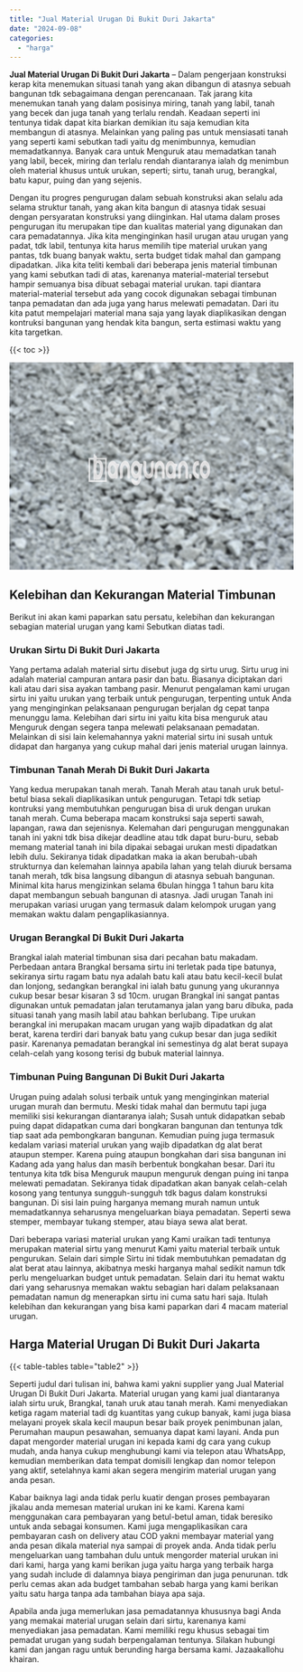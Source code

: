 ```yaml
---
title: "Jual Material Urugan Di Bukit Duri Jakarta"
date: "2024-09-08"
categories: 
  - "harga"
---
```


**Jual Material Urugan Di Bukit Duri Jakarta** – Dalam pengerjaan konstruksi kerap kita menemukan situasi tanah yang akan dibangun di atasnya sebuah bangunan tdk sebagaimana dengan perencanaan. Tak jarang kita menemukan tanah yang dalam posisinya miring, tanah yang labil, tanah yang becek dan juga tanah yang terlalu rendah. Keadaan seperti ini tentunya tidak dapat kita biarkan demikian itu saja kemudian kita membangun di atasnya. Melainkan yang paling pas untuk mensiasati tanah yang seperti kami sebutkan tadi yaitu dg menimbunnya, kemudian memadatkannya. Banyak cara untuk Menguruk atau memadatkan tanah yang labil, becek, miring dan terlalu rendah diantaranya ialah dg menimbun oleh material khusus untuk urukan, seperti; sirtu, tanah urug, berangkal, batu kapur, puing dan yang sejenis.

Dengan itu progres pengurugan dalam sebuah konstruksi akan selalu ada selama struktur tanah, yang akan kita bangun di atasnya tidak sesuai dengan persyaratan konstruksi yang diinginkan. Hal utama dalam proses pengurugan itu merupakan tipe dan kualitas material yang digunakan dan cara pemadatannya. Jika kita menginginkan hasil urugan atau urugan yang padat, tdk labil, tentunya kita harus memilih tipe material urukan yang pantas, tdk buang banyak waktu, serta budget tidak mahal dan gampang dipadatkan. Jika kita teliti kembali dari beberapa jenis material timbunan yang kami sebutkan tadi di atas, karenanya material-material tersebut hampir semuanya bisa dibuat sebagai material urukan. tapi diantara material-material tersebut ada yang cocok digunakan sebagai timbunan tanpa pemadatan dan ada juga yang harus melewati pemadatan. Dari itu kita patut mempelajari material mana saja yang layak diaplikasikan dengan kontruksi bangunan yang hendak kita bangun, serta estimasi waktu yang kita targetkan.

{{< toc >}}

![Jual Material Urugan Di Bukit Duri Jakarta](/images/jual-urugan-01.png)

## Kelebihan dan Kekurangan Material Timbunan

Berikut ini akan kami paparkan satu persatu, kelebihan dan kekurangan sebagian material urugan yang kami Sebutkan diatas tadi.

### Urukan Sirtu Di Bukit Duri Jakarta

Yang pertama adalah material sirtu disebut juga dg sirtu urug. Sirtu urug ini adalah material campuran antara pasir dan batu. Biasanya diciptakan dari kali atau dari sisa ayakan tambang pasir. Menurut pengalaman kami urugan sirtu ini yaitu urukan yang terbaik untuk pengurugan, terpenting untuk Anda yang menginginkan pelaksanaan pengurugan berjalan dg cepat tanpa menunggu lama. Kelebihan dari sirtu ini yaitu kita bisa menguruk atau Menguruk dengan segera tanpa melewati pelaksanaan pemadatan. Melainkan di sisi lain kelemahannya yakni material sirtu ini susah untuk didapat dan harganya yang cukup mahal dari jenis material urugan lainnya.

### Timbunan Tanah Merah Di Bukit Duri Jakarta

Yang kedua merupakan tanah merah. Tanah Merah atau tanah uruk betul-betul biasa sekali diaplikasikan untuk pengurugan. Tetapi tdk setiap kontruksi yang membutuhkan pengurugan bisa di uruk dengan urukan tanah merah. Cuma beberapa macam konstruksi saja seperti sawah, lapangan, rawa dan sejenisnya. Kelemahan dari pengurugan menggunakan tanah ini yakni tdk bisa dikejar deadline atau tdk dapat buru-buru, sebab memang material tanah ini bila dipakai sebagai urukan mesti dipadatkan lebih dulu. Sekiranya tidak dipadatkan maka ia akan berubah-ubah strukturnya dan kelemahan lainnya apabila lahan yang telah diuruk bersama tanah merah, tdk bisa langsung dibangun di atasnya sebuah bangunan. Minimal kita harus mengizinkan selama 6bulan hingga 1 tahun baru kita dapat membangun sebuah bangunan di atasnya. Jadi urugan Tanah ini merupakan variasi urugan yang termasuk dalam kelompok urugan yang memakan waktu dalam pengaplikasiannya.

### Urugan Berangkal Di Bukit Duri Jakarta

Brangkal ialah material timbunan sisa dari pecahan batu makadam. Perbedaan antara Brangkal bersama sirtu ini terletak pada tipe batunya, sekiranya sirtu ragam batu nya adalah batu kali atau batu kecil-kecil bulat dan lonjong, sedangkan berangkal ini ialah batu gunung yang ukurannya cukup besar besar kisaran 3 sd 10cm. urugan Brangkal ini sangat pantas digunakan untuk pemadatan jalan terutamanya jalan yang baru dibuka, pada situasi tanah yang masih labil atau bahkan berlubang. Tipe urukan berangkal ini merupakan macam urugan yang wajib dipadatkan dg alat berat, karena terdiri dari banyak batu yang cukup besar dan juga sedikit pasir. Karenanya pemadatan berangkal ini semestinya dg alat berat supaya celah-celah yang kosong terisi dg bubuk material lainnya.

### Timbunan Puing Bangunan Di Bukit Duri Jakarta

Urugan puing adalah solusi terbaik untuk yang menginginkan material urugan murah dan bermutu. Meski tidak mahal dan bermutu tapi juga memiliki sisi kekurangan diantaranya ialah; Susah untuk didapatkan sebab puing dapat didapatkan cuma dari bongkaran bangunan dan tentunya tdk tiap saat ada pembongkaran bangunan. Kemudian puing juga termasuk kedalam variasi material urukan yang wajib dipadatkan dg alat berat ataupun stemper. Karena puing ataupun bongkahan dari sisa bangunan ini Kadang ada yang halus dan masih berbentuk bongkahan besar. Dari itu tentunya kita tdk bisa Menguruk maupun menguruk dengan puing ini tanpa melewati pemadatan. Sekiranya tidak dipadatkan akan banyak celah-celah kosong yang tentunya sungguh-sungguh tdk bagus dalam konstruksi bangunan. Di sisi lain puing harganya memang murah namun untuk memadatkannya seharusnya mengeluarkan biaya pemadatan. Seperti sewa stemper, membayar tukang stemper, atau biaya sewa alat berat.

Dari beberapa variasi material urukan yang Kami uraikan tadi tentunya merupakan material sirtu yang menurut Kami yaitu material terbaik untuk pengurukan. Selain dari simple Sirtu ini tidak membutuhkan pemadatan dg alat berat atau lainnya, akibatnya meski harganya mahal sedikit namun tdk perlu mengeluarkan budget untuk pemadatan. Selain dari itu hemat waktu dari yang seharusnya memakan waktu sebagian hari dalam pelaksanaan pemadatan namun dg menerapkan sirtu ini cuma satu hari saja. Itulah kelebihan dan kekurangan yang bisa kami paparkan dari 4 macam material urugan.

## Harga Material Urugan Di Bukit Duri Jakarta

{{< table-tables table="table2" >}}

Seperti judul dari tulisan ini, bahwa kami yakni supplier yang Jual Material Urugan Di Bukit Duri Jakarta. Material urugan yang kami jual diantaranya ialah sirtu uruk, Brangkal, tanah uruk atau tanah merah. Kami menyediakan ketiga ragam material tadi dg kuantitas yang cukup banyak, kami juga biasa melayani proyek skala kecil maupun besar baik proyek penimbunan jalan, Perumahan maupun pesawahan, semuanya dapat kami layani. Anda pun dapat mengorder material urugan ini kepada kami dg cara yang cukup mudah, anda hanya cukup menghubungi kami via telepon atau WhatsApp, kemudian memberikan data tempat domisili lengkap dan nomor telepon yang aktif, setelahnya kami akan segera mengirim material urugan yang anda pesan.

Kabar baiknya lagi anda tidak perlu kuatir dengan proses pembayaran jikalau anda memesan material urukan ini ke kami. Karena kami menggunakan cara pembayaran yang betul-betul aman, tidak beresiko untuk anda sebagai konsumen. Kami juga mengaplikasikan cara pembayaran cash on delivery atau COD yakni membayar material yang anda pesan dikala material nya sampai di proyek anda. Anda tidak perlu mengeluarkan uang tambahan dulu untuk mengorder material urukan ini dari kami, harga yang kami berikan juga yaitu harga yang terbaik harga yang sudah include di dalamnya biaya pengiriman dan juga penurunan. tdk perlu cemas akan ada budget tambahan sebab harga yang kami berikan yaitu satu harga tanpa ada tambahan biaya apa saja.

Apabila anda juga memerlukan jasa pemadatannya khususnya bagi Anda yang memakai material urugan selain dari sirtu, karenanya kami menyediakan jasa pemadatan. Kami memiliki regu khusus sebagai tim pemadat urugan yang sudah berpengalaman tentunya. Silakan hubungi kami dan jangan ragu untuk berunding harga bersama kami. Jazaakallohu khairan.

